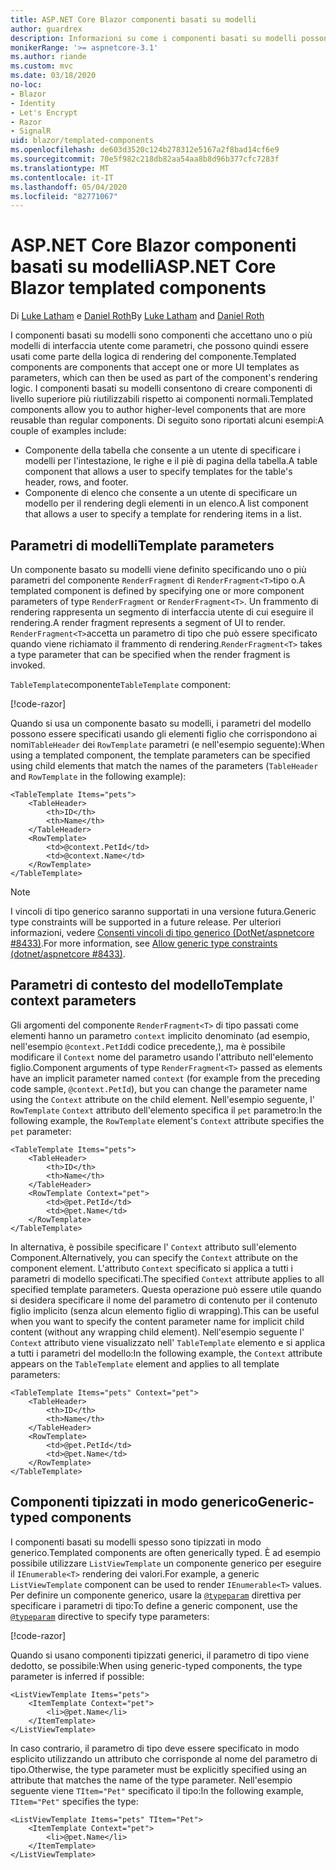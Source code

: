 ```yaml
---
title: ASP.NET Core Blazor componenti basati su modelli
author: guardrex
description: Informazioni su come i componenti basati su modelli possono accettare uno o più modelli di interfaccia utente come parametri, che possono quindi essere usati come parte della logica di rendering del componente.
monikerRange: '>= aspnetcore-3.1'
ms.author: riande
ms.custom: mvc
ms.date: 03/18/2020
no-loc:
- Blazor
- Identity
- Let's Encrypt
- Razor
- SignalR
uid: blazor/templated-components
ms.openlocfilehash: de603d3520c124b278312e5167a2f8bad14cf6e9
ms.sourcegitcommit: 70e5f982c218db82aa54aa8b8d96b377cfc7283f
ms.translationtype: MT
ms.contentlocale: it-IT
ms.lasthandoff: 05/04/2020
ms.locfileid: "82771067"
---
```

# <a name="aspnet-core-blazor-templated-components"></a><span data-ttu-id="eb830-103">ASP.NET Core Blazor componenti basati su modelli</span><span class="sxs-lookup"><span data-stu-id="eb830-103">ASP.NET Core Blazor templated components</span></span>

<span data-ttu-id="eb830-104">Di [Luke Latham](https://github.com/guardrex) e [Daniel Roth](https://github.com/danroth27)</span><span class="sxs-lookup"><span data-stu-id="eb830-104">By [Luke Latham](https://github.com/guardrex) and [Daniel Roth](https://github.com/danroth27)</span></span>

<span data-ttu-id="eb830-105">I componenti basati su modelli sono componenti che accettano uno o più modelli di interfaccia utente come parametri, che possono quindi essere usati come parte della logica di rendering del componente.</span><span class="sxs-lookup"><span data-stu-id="eb830-105">Templated components are components that accept one or more UI templates as parameters, which can then be used as part of the component's rendering logic.</span></span> <span data-ttu-id="eb830-106">I componenti basati su modelli consentono di creare componenti di livello superiore più riutilizzabili rispetto ai componenti normali.</span><span class="sxs-lookup"><span data-stu-id="eb830-106">Templated components allow you to author higher-level components that are more reusable than regular components.</span></span> <span data-ttu-id="eb830-107">Di seguito sono riportati alcuni esempi:</span><span class="sxs-lookup"><span data-stu-id="eb830-107">A couple of examples include:</span></span>

* <span data-ttu-id="eb830-108">Componente della tabella che consente a un utente di specificare i modelli per l'intestazione, le righe e il piè di pagina della tabella.</span><span class="sxs-lookup"><span data-stu-id="eb830-108">A table component that allows a user to specify templates for the table's header, rows, and footer.</span></span>
* <span data-ttu-id="eb830-109">Componente di elenco che consente a un utente di specificare un modello per il rendering degli elementi in un elenco.</span><span class="sxs-lookup"><span data-stu-id="eb830-109">A list component that allows a user to specify a template for rendering items in a list.</span></span>

## <a name="template-parameters"></a><span data-ttu-id="eb830-110">Parametri di modelli</span><span class="sxs-lookup"><span data-stu-id="eb830-110">Template parameters</span></span>

<span data-ttu-id="eb830-111">Un componente basato su modelli viene definito specificando uno o più parametri del componente `RenderFragment` di `RenderFragment<T>`tipo o.</span><span class="sxs-lookup"><span data-stu-id="eb830-111">A templated component is defined by specifying one or more component parameters of type `RenderFragment` or `RenderFragment<T>`.</span></span> <span data-ttu-id="eb830-112">Un frammento di rendering rappresenta un segmento di interfaccia utente di cui eseguire il rendering.</span><span class="sxs-lookup"><span data-stu-id="eb830-112">A render fragment represents a segment of UI to render.</span></span> <span data-ttu-id="eb830-113">`RenderFragment<T>`accetta un parametro di tipo che può essere specificato quando viene richiamato il frammento di rendering.</span><span class="sxs-lookup"><span data-stu-id="eb830-113">`RenderFragment<T>` takes a type parameter that can be specified when the render fragment is invoked.</span></span>

<span data-ttu-id="eb830-114">`TableTemplate`componente</span><span class="sxs-lookup"><span data-stu-id="eb830-114">`TableTemplate` component:</span></span>

[!code-razor[](common/samples/3.x/BlazorWebAssemblySample/Components/TableTemplate.razor)]

<span data-ttu-id="eb830-115">Quando si usa un componente basato su modelli, i parametri del modello possono essere specificati usando gli elementi figlio che corrispondono ai nomi`TableHeader` dei `RowTemplate` parametri (e nell'esempio seguente):</span><span class="sxs-lookup"><span data-stu-id="eb830-115">When using a templated component, the template parameters can be specified using child elements that match the names of the parameters (`TableHeader` and `RowTemplate` in the following example):</span></span>

```razor
<TableTemplate Items="pets">
    <TableHeader>
        <th>ID</th>
        <th>Name</th>
    </TableHeader>
    <RowTemplate>
        <td>@context.PetId</td>
        <td>@context.Name</td>
    </RowTemplate>
</TableTemplate>
```

> [!NOTE]
> <span data-ttu-id="eb830-116">I vincoli di tipo generico saranno supportati in una versione futura.</span><span class="sxs-lookup"><span data-stu-id="eb830-116">Generic type constraints will be supported in a future release.</span></span> <span data-ttu-id="eb830-117">Per ulteriori informazioni, vedere [Consenti vincoli di tipo generico (DotNet/aspnetcore #8433)](https://github.com/dotnet/aspnetcore/issues/8433).</span><span class="sxs-lookup"><span data-stu-id="eb830-117">For more information, see [Allow generic type constraints (dotnet/aspnetcore #8433)](https://github.com/dotnet/aspnetcore/issues/8433).</span></span>

## <a name="template-context-parameters"></a><span data-ttu-id="eb830-118">Parametri di contesto del modello</span><span class="sxs-lookup"><span data-stu-id="eb830-118">Template context parameters</span></span>

<span data-ttu-id="eb830-119">Gli argomenti del componente `RenderFragment<T>` di tipo passati come elementi hanno un parametro `context` implicito denominato (ad esempio, nell'esempio `@context.PetId`di codice precedente,), ma è possibile modificare il `Context` nome del parametro usando l'attributo nell'elemento figlio.</span><span class="sxs-lookup"><span data-stu-id="eb830-119">Component arguments of type `RenderFragment<T>` passed as elements have an implicit parameter named `context` (for example from the preceding code sample, `@context.PetId`), but you can change the parameter name using the `Context` attribute on the child element.</span></span> <span data-ttu-id="eb830-120">Nell'esempio seguente, l' `RowTemplate` `Context` attributo dell'elemento specifica il `pet` parametro:</span><span class="sxs-lookup"><span data-stu-id="eb830-120">In the following example, the `RowTemplate` element's `Context` attribute specifies the `pet` parameter:</span></span>

```razor
<TableTemplate Items="pets">
    <TableHeader>
        <th>ID</th>
        <th>Name</th>
    </TableHeader>
    <RowTemplate Context="pet">
        <td>@pet.PetId</td>
        <td>@pet.Name</td>
    </RowTemplate>
</TableTemplate>
```

<span data-ttu-id="eb830-121">In alternativa, è possibile specificare l' `Context` attributo sull'elemento Component.</span><span class="sxs-lookup"><span data-stu-id="eb830-121">Alternatively, you can specify the `Context` attribute on the component element.</span></span> <span data-ttu-id="eb830-122">L'attributo `Context` specificato si applica a tutti i parametri di modello specificati.</span><span class="sxs-lookup"><span data-stu-id="eb830-122">The specified `Context` attribute applies to all specified template parameters.</span></span> <span data-ttu-id="eb830-123">Questa operazione può essere utile quando si desidera specificare il nome del parametro di contenuto per il contenuto figlio implicito (senza alcun elemento figlio di wrapping).</span><span class="sxs-lookup"><span data-stu-id="eb830-123">This can be useful when you want to specify the content parameter name for implicit child content (without any wrapping child element).</span></span> <span data-ttu-id="eb830-124">Nell'esempio seguente l' `Context` attributo viene visualizzato nell' `TableTemplate` elemento e si applica a tutti i parametri del modello:</span><span class="sxs-lookup"><span data-stu-id="eb830-124">In the following example, the `Context` attribute appears on the `TableTemplate` element and applies to all template parameters:</span></span>

```razor
<TableTemplate Items="pets" Context="pet">
    <TableHeader>
        <th>ID</th>
        <th>Name</th>
    </TableHeader>
    <RowTemplate>
        <td>@pet.PetId</td>
        <td>@pet.Name</td>
    </RowTemplate>
</TableTemplate>
```

## <a name="generic-typed-components"></a><span data-ttu-id="eb830-125">Componenti tipizzati in modo generico</span><span class="sxs-lookup"><span data-stu-id="eb830-125">Generic-typed components</span></span>

<span data-ttu-id="eb830-126">I componenti basati su modelli spesso sono tipizzati in modo generico.</span><span class="sxs-lookup"><span data-stu-id="eb830-126">Templated components are often generically typed.</span></span> <span data-ttu-id="eb830-127">È ad esempio possibile utilizzare `ListViewTemplate` un componente generico per eseguire il `IEnumerable<T>` rendering dei valori.</span><span class="sxs-lookup"><span data-stu-id="eb830-127">For example, a generic `ListViewTemplate` component can be used to render `IEnumerable<T>` values.</span></span> <span data-ttu-id="eb830-128">Per definire un componente generico, usare la [`@typeparam`](xref:mvc/views/razor#typeparam) direttiva per specificare i parametri di tipo:</span><span class="sxs-lookup"><span data-stu-id="eb830-128">To define a generic component, use the [`@typeparam`](xref:mvc/views/razor#typeparam) directive to specify type parameters:</span></span>

[!code-razor[](common/samples/3.x/BlazorWebAssemblySample/Components/ListViewTemplate.razor)]

<span data-ttu-id="eb830-129">Quando si usano componenti tipizzati generici, il parametro di tipo viene dedotto, se possibile:</span><span class="sxs-lookup"><span data-stu-id="eb830-129">When using generic-typed components, the type parameter is inferred if possible:</span></span>

```razor
<ListViewTemplate Items="pets">
    <ItemTemplate Context="pet">
        <li>@pet.Name</li>
    </ItemTemplate>
</ListViewTemplate>
```

<span data-ttu-id="eb830-130">In caso contrario, il parametro di tipo deve essere specificato in modo esplicito utilizzando un attributo che corrisponde al nome del parametro di tipo.</span><span class="sxs-lookup"><span data-stu-id="eb830-130">Otherwise, the type parameter must be explicitly specified using an attribute that matches the name of the type parameter.</span></span> <span data-ttu-id="eb830-131">Nell'esempio seguente viene `TItem="Pet"` specificato il tipo:</span><span class="sxs-lookup"><span data-stu-id="eb830-131">In the following example, `TItem="Pet"` specifies the type:</span></span>

```razor
<ListViewTemplate Items="pets" TItem="Pet">
    <ItemTemplate Context="pet">
        <li>@pet.Name</li>
    </ItemTemplate>
</ListViewTemplate>
```
